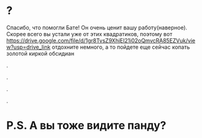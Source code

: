 # ?
Спасибо, что помогли Бате! Он очень ценит вашу работу(наверное). Скорее всего вы устали уже от этих квадратиков, поэтому вот https://drive.google.com/file/d/1gr8TvsZ9XhjEI21i02oQmvcRA85EZVuk/view?usp=drive_link отдохните немного, а то пойдете еще сейчас копать золотой киркой обсидиан




.

































































































































































































































































































































































































































































































































































































































































































































































































































































































































































































































































































































































































































































































































































































































































































































































































































































































































































































































































































































































































































































































































































































































































































































































































































































































































































































































































































































































































































































































































































































































































































































































































































































































































































































































































































































































































































































































































































































































































































































































































































































































































































































































































































































































































































































































































































































































































































































































































































































































































































































































































































































































































































































































































































































































































































































































































































































































































































































































































































































































































































































































































































































































































































































































































































































































































































































































































































































































































































































































































































































































































































































































































































































































































































































































































































































































































































































































































































































































































































































































































































































































































































































































































































































































































































































































































































































































































































































































































































































































































































































































































































































































































































































































































































































































































































































































































































































































































































































































































































































































































































































































































































































































































































































































































































































































































































































































































































































































































































































































































































































































































































































































































































































































































































































































































































































































































































































































































































































































































































































































































































































































































































































































































































































































































































































































































































































































































































































































































































































































































































































































































































































































































































































































































































































































































































































































































































































































































































































































































































































































































































































































































































































































































































































































































































































































































































































































































































































































































































































































































































































































































































































































































































































































































































































































































































































































































































































































































































































































































































































































































































































































































































































































































































































































































































































































































































































































































































































































































































































































































































































































































































































































































































































































































































































































































































































































































































































































































































































































































































































































































































































































































































































































































































































































































































































































































































































































































































































































































































































































































































































































































































































































































































































































































































































































































































































































































































































































































































































































































































































































































































































































































































































































































































































































































































































































































































































































































































































































































































































































































































































































































































































































































































































































































































































































































































































































































































































































































































































































































































































































































































































































































































































































































































































































































































































































































































































































































































































































































































































































































































































































































































































































































































































































































































































































































































































































































































































































































































































































































































































































































































































































































































































































































































































































































































































































































































































































































































































































































































































































































































































































































































































































































































































































































































































































































































































































































































































































































































































































































































































































































































































































































































































































































































































































































































































































































































































































































































































































































































































































































































































































































































































































































































































































































































































































































































































































































































































































































































































































































































































































































































































































































































































































































































































































































































































































































































































































































































































































































































































































































































































































































































































































































































































































































































































































































































































































































































































































































































































































































































































































































































































































































































































































































































































































































































































































































































































































































































































































































































































































































































































































































































































































































































































































































































































































































































































































































































































































































































































































































































































































































































































































































































































































































































































































































































































































































































































































































































































































































































































































































































































































































































































































































































































































































































































































































































































































































.









































.







































.


















































































































































































































































































































































































































































































































































































































































































































































































































































































































































































































































































































































































































































































































































































































































































































































































































































































































































































































































































































































































































































































































































































































































































































































































































































































































































































































































































































































































































































































































































































































































































































































































































































































































































































































































































































































































































































































































































































































































































































































































































































































































































































































































































































































































































































































































































































































































































































































































































































































































































































































































































































































































































































































































































































































































































































































































































































































































































































































































































































































































































































































































































































































































































































































































































































































































































































































































































































































































































































































































































































































































































































































































































































































































































































































































































































































































































































































































































































































































































































































































































































































































































































































































































































































































































































































































































































































































































































































































































































































































































































































































































































































































































































































































































































































































































































































































































































































































































































































































































































































































































































































































































































































































































































































































































































































































































































































































































































































































































































































































































































































































































































































































































































































































































































































































































































































































































































































































































































































































































































































































































































































































































































































































































































































































































































































































































































































































































































































































































































































































































































































































































































































































































































































































































































































































































































































































































































































































































































































































































































































































































# P.S. А вы тоже видите панду?
